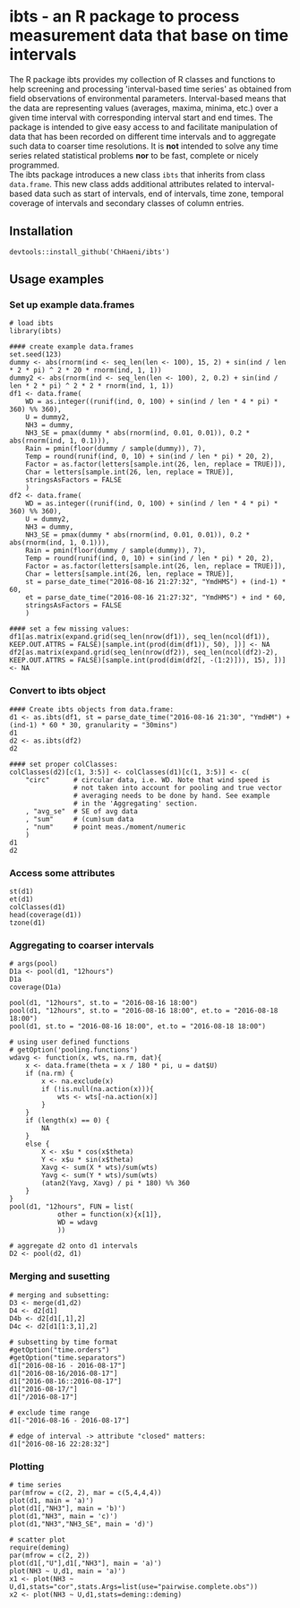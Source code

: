 # ibts - an R package to process measurement data that base on time intervals
The R package ibts provides my collection of R classes and functions to help screening and processing 'interval-based time series' as obtained from field observations of environmental parameters. Interval-based means that the data are representing values (averages, maxima, minima, etc.) over a given time interval with corresponding interval start and end times.
The package is intended to give easy access to and facilitate manipulation of data that has been recorded on different time intervals and to aggregate such data to coarser time resolutions. It is **not** intended to solve any time series related statistical problems **nor** to be fast, complete or nicely programmed.  
The ibts package introduces a new class `ibts` that inherits from class `data.frame`. This new class adds additional attributes related to interval-based data such as start of intervals, end of intervals, time zone, temporal coverage of intervals and secondary classes of column entries.

## Installation
```
devtools::install_github('ChHaeni/ibts')
```

## Usage examples
### Set up example data.frames
```
# load ibts
library(ibts)

#### create example data.frames
set.seed(123)
dummy <- abs(rnorm(ind <- seq_len(len <- 100), 15, 2) + sin(ind / len * 2 * pi) ^ 2 * 20 * rnorm(ind, 1, 1))
dummy2 <- abs(rnorm(ind <- seq_len(len <- 100), 2, 0.2) + sin(ind / len * 2 * pi) ^ 2 * 2 * rnorm(ind, 1, 1))
df1 <- data.frame(
	WD = as.integer((runif(ind, 0, 100) + sin(ind / len * 4 * pi) * 360) %% 360),
	U = dummy2,
	NH3 = dummy,
	NH3_SE = pmax(dummy * abs(rnorm(ind, 0.01, 0.01)), 0.2 * abs(rnorm(ind, 1, 0.1))),
	Rain = pmin(floor(dummy / sample(dummy)), 7),
	Temp = round(runif(ind, 0, 10) + sin(ind / len * pi) * 20, 2),
	Factor = as.factor(letters[sample.int(26, len, replace = TRUE)]),
	Char = letters[sample.int(26, len, replace = TRUE)],
	stringsAsFactors = FALSE
	)
df2 <- data.frame(
	WD = as.integer((runif(ind, 0, 100) + sin(ind / len * 4 * pi) * 360) %% 360),
	U = dummy2,
	NH3 = dummy,
	NH3_SE = pmax(dummy * abs(rnorm(ind, 0.01, 0.01)), 0.2 * abs(rnorm(ind, 1, 0.1))),
	Rain = pmin(floor(dummy / sample(dummy)), 7),
	Temp = round(runif(ind, 0, 10) + sin(ind / len * pi) * 20, 2),
	Factor = as.factor(letters[sample.int(26, len, replace = TRUE)]),
	Char = letters[sample.int(26, len, replace = TRUE)],
	st = parse_date_time("2016-08-16 21:27:32", "YmdHMS") + (ind-1) * 60,
	et = parse_date_time("2016-08-16 21:27:32", "YmdHMS") + ind * 60,
	stringsAsFactors = FALSE
	)

#### set a few missing values:
df1[as.matrix(expand.grid(seq_len(nrow(df1)), seq_len(ncol(df1)), KEEP.OUT.ATTRS = FALSE)[sample.int(prod(dim(df1)), 50), ])] <- NA
df2[as.matrix(expand.grid(seq_len(nrow(df2)), seq_len(ncol(df2)-2), KEEP.OUT.ATTRS = FALSE)[sample.int(prod(dim(df2[, -(1:2)])), 15), ])] <- NA
```

### Convert to ibts object
```
#### Create ibts objects from data.frame:
d1 <- as.ibts(df1, st = parse_date_time("2016-08-16 21:30", "YmdHM") + (ind-1) * 60 * 30, granularity = "30mins")
d1
d2 <- as.ibts(df2)
d2

#### set proper colClasses:
colClasses(d2)[c(1, 3:5)] <- colClasses(d1)[c(1, 3:5)] <- c(
	"circ" 		# circular data, i.e. WD. Note that wind speed is 
                # not taken into account for pooling and true vector
                # averaging needs to be done by hand. See example
                # in the 'Aggregating' section.
	, "avg_se" 	# SE of avg data
	, "sum"		# (cum)sum data
	, "num"		# point meas./moment/numeric
	)
d1
d2
```

### Access some attributes
```
st(d1)
et(d1)
colClasses(d1)
head(coverage(d1))
tzone(d1)
```

### Aggregating to coarser intervals
```
# args(pool)
D1a <- pool(d1, "12hours")
D1a
coverage(D1a)

pool(d1, "12hours", st.to = "2016-08-16 18:00")
pool(d1, "12hours", st.to = "2016-08-16 18:00", et.to = "2016-08-18 18:00")
pool(d1, st.to = "2016-08-16 18:00", et.to = "2016-08-18 18:00")

# using user defined functions
# getOption('pooling.functions')
wdavg <- function(x, wts, na.rm, dat){
    x <- data.frame(theta = x / 180 * pi, u = dat$U)
    if (na.rm) {
        x <- na.exclude(x)
        if (!is.null(na.action(x))){
            wts <- wts[-na.action(x)]
        }
    }
    if (length(x) == 0) {
        NA
    }
    else {
        X <- x$u * cos(x$theta)
        Y <- x$u * sin(x$theta)
        Xavg <- sum(X * wts)/sum(wts)
        Yavg <- sum(Y * wts)/sum(wts)
        (atan2(Yavg, Xavg) / pi * 180) %% 360
    }
}
pool(d1, "12hours", FUN = list(
            other = function(x){x[1]},
            WD = wdavg
            ))

# aggregate d2 onto d1 intervals
D2 <- pool(d2, d1)
```

### Merging and susetting
```
# merging and subsetting:
D3 <- merge(d1,d2)
D4 <- d2[d1]
D4b <- d2[d1[,1],2]
D4c <- d2[d1[1:3,1],2]

# subsetting by time format
#getOption("time.orders")
#getOption("time.separators")
d1["2016-08-16 - 2016-08-17"]
d1["2016-08-16/2016-08-17"]
d1["2016-08-16::2016-08-17"]
d1["2016-08-17/"]
d1["/2016-08-17"]

# exclude time range
d1[-"2016-08-16 - 2016-08-17"]

# edge of interval -> attribute "closed" matters:
d1["2016-08-16 22:28:32"]
```

### Plotting
```
# time series
par(mfrow = c(2, 2), mar = c(5,4,4,4))
plot(d1, main = 'a)')
plot(d1[,"NH3"], main = 'b)')
plot(d1,"NH3", main = 'c)')
plot(d1,"NH3","NH3_SE", main = 'd)')

# scatter plot
require(deming)
par(mfrow = c(2, 2))
plot(d1[,"U"],d1[,"NH3"], main = 'a)')
plot(NH3 ~ U,d1, main = 'a)')
x1 <- plot(NH3 ~ U,d1,stats="cor",stats.Args=list(use="pairwise.complete.obs"))
x2 <- plot(NH3 ~ U,d1,stats=deming::deming)
```
